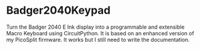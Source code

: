 # Badger2040Keypad
Turn the Badger 2040 E Ink display into a programmable and extensible Macro Keyboard using CircuitPython. It is based on an enhanced version of my  PicoSplit firmware. It works but I still need to write the documentation.

